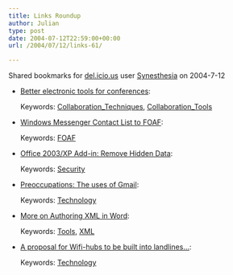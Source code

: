 ```yaml
---
title: Links Roundup
author: Julian
type: post
date: 2004-07-12T22:59:00+00:00
url: /2004/07/12/links-61/

---
```

Shared bookmarks for [del.icio.us][1] user  [Synesthesia][2] on 2004-7-12

  * [Better electronic tools for conferences][3]:
   
    Keywords: [Collaboration_Techniques][4], [Collaboration_Tools][5]
  * [Windows Messenger Contact List to FOAF][6]:
   
    Keywords: [FOAF][7]
  * [Office 2003/XP Add-in: Remove Hidden Data][8]:
   
    Keywords: [Security][9]
  * [Preoccupations: The uses of Gmail][10]:
   
    Keywords: [Technology][11]
  * [More on Authoring XML in Word][12]:
   
    Keywords: [Tools][13], [XML][14]
  * [A proposal for Wifi-hubs to be built into landlines&#8230;][15]:
   
    Keywords: [Technology][11]

 [1]: https://del.icio.us/
 [2]: https://del.icio.us/synesthesia
 [3]: https://ming.tv/flemming2.php/__show_article/_a000010-001315/ "https://ming.tv/flemming2.php/__show_article/_a000010-001315/"
 [4]: https://del.icio.us/synesthesia/Collaboration_Techniques
 [5]: https://del.icio.us/synesthesia/Collaboration_Tools
 [6]: https://philwilson.org/blog/2004/07/windows-messenger-contact-list-to-foaf.html "https://philwilson.org/blog/2004/07/windows-messenger-contact-list-to-foaf.html"
 [7]: https://del.icio.us/synesthesia/FOAF
 [8]: https://silverstr.ufies.org/blog/archives/000649.html "https://silverstr.ufies.org/blog/archives/000649.html"
 [9]: https://del.icio.us/synesthesia/Security
 [10]: https://www.drsnet.org/preoccupations/2004/07/the_uses_of_gma.html "https://www.drsnet.org/preoccupations/2004/07/the_uses_of_gma.html"
 [11]: https://del.icio.us/synesthesia/Technology
 [12]: https://www.nmpub.com/blog/archives/000148.html "https://www.nmpub.com/blog/archives/000148.html"
 [13]: https://del.icio.us/synesthesia/Tools
 [14]: https://del.icio.us/synesthesia/XML
 [15]: https://www.plasticbag.org/archives/2004/07/a_proposal_for_wifihubs_to_be_built_into_landlines.shtml "https://www.plasticbag.org/archives/2004/07/a_proposal_for_wifihubs_to_be_built_into_landlines.shtml"